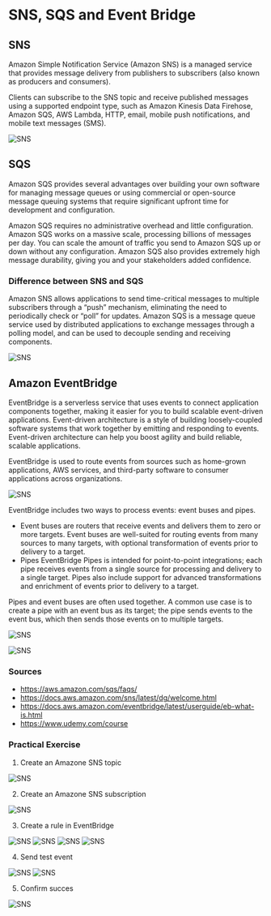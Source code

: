 # SNS, SQS and Event Bridge

## SNS

Amazon Simple Notification Service (Amazon SNS) is a managed service that provides message delivery from publishers to subscribers (also known as producers and consumers).

Clients can subscribe to the SNS topic and receive published messages using a supported endpoint type, such as Amazon Kinesis Data Firehose, Amazon SQS, AWS Lambda, HTTP, email, mobile push notifications, and mobile text messages (SMS).

![SNS](../00_includes/06_AWS_III/33.SNSInfo.png)  

## SQS

Amazon SQS provides several advantages over building your own software for managing message queues or using commercial or open-source message queuing systems that require significant upfront time for development and configuration.

Amazon SQS requires no administrative overhead and little configuration. Amazon SQS works on a massive scale, processing billions of messages per day. You can scale the amount of traffic you send to Amazon SQS up or down without any configuration. Amazon SQS also provides extremely high message durability, giving you and your stakeholders added confidence.

### Difference between SNS and SQS

Amazon SNS allows applications to send time-critical messages to multiple subscribers through a “push” mechanism, eliminating the need to periodically check or “poll” for updates. Amazon SQS is a message queue service used by distributed applications to exchange messages through a polling model, and can be used to decouple sending and receiving components. 

![SNS](../00_includes/06_AWS_III/34.difference.png) 

## Amazon EventBridge

EventBridge is a serverless service that uses events to connect application components together, making it easier for you to build scalable event-driven applications. Event-driven architecture is a style of building loosely-coupled software systems that work together by emitting and responding to events. Event-driven architecture can help you boost agility and build reliable, scalable applications.

EventBridge is used to route events from sources such as home-grown applications, AWS services, and third-party software to consumer applications across organizations. 

![SNS](../00_includes/06_AWS_III/35.EventBridgeInfo.png) 

EventBridge includes two ways to process events: event buses and pipes.

* Event buses are routers that receive events and delivers them to zero or more targets. Event buses are well-suited for routing events from many sources to many targets, with optional transformation of events prior to delivery to a target.
* Pipes EventBridge Pipes is intended for point-to-point integrations; each pipe receives events from a single source for processing and delivery to a single target. Pipes also include support for advanced transformations and enrichment of events prior to delivery to a target.

Pipes and event buses are often used together. A common use case is to create a pipe with an event bus as its target; the pipe sends events to the event bus, which then sends those events on to multiple targets.

![SNS](../00_includes/06_AWS_III/36.EventbridgeVSSQS.png) 

![SNS](../00_includes/06_AWS_III/37.EventBridgeServices.png) 

### Sources
* https://aws.amazon.com/sqs/faqs/
* https://docs.aws.amazon.com/sns/latest/dg/welcome.html 
* https://docs.aws.amazon.com/eventbridge/latest/userguide/eb-what-is.html 
* https://www.udemy.com/course 

### Practical Exercise
1. Create an Amazone SNS topic 

![SNS](../00_includes/06_AWS_III/38.SNSTopicCreated.png)

2. Create an Amazone SNS subscription

![SNS](../00_includes/06_AWS_III/39.SNSSubscription.png)

3. Create a rule in EventBridge

![SNS](../00_includes/06_AWS_III/40.RuleCreatedinEB.png)
![SNS](../00_includes/06_AWS_III/41.RuleCreatedInEBII.png)
![SNS](../00_includes/06_AWS_III/42.InputTransferinEBRule.png)
![SNS](../00_includes/06_AWS_III/43.RuleConfirmed.png)

4. Send test event 

![SNS](../00_includes/06_AWS_III/44.EventCreated.png)
![SNS](../00_includes/06_AWS_III/45.EventSent.png)

5. Confirm succes  

![SNS](../00_includes/06_AWS_III/46.EmailConfirmation.png)

